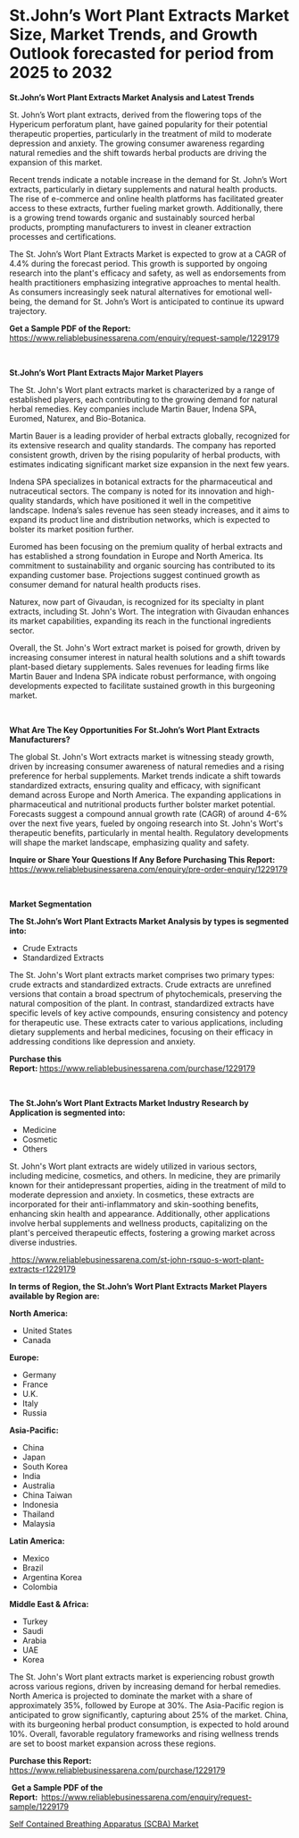 <p><h1>St.John’s Wort Plant Extracts Market Size, Market Trends, and Growth Outlook forecasted for period from 2025 to 2032</h1></p><p><strong>St.John’s Wort Plant Extracts Market Analysis and Latest Trends</strong></p>
<p><p>St. John’s Wort plant extracts, derived from the flowering tops of the Hypericum perforatum plant, have gained popularity for their potential therapeutic properties, particularly in the treatment of mild to moderate depression and anxiety. The growing consumer awareness regarding natural remedies and the shift towards herbal products are driving the expansion of this market.</p><p>Recent trends indicate a notable increase in the demand for St. John’s Wort extracts, particularly in dietary supplements and natural health products. The rise of e-commerce and online health platforms has facilitated greater access to these extracts, further fueling market growth. Additionally, there is a growing trend towards organic and sustainably sourced herbal products, prompting manufacturers to invest in cleaner extraction processes and certifications.</p><p>The St. John’s Wort Plant Extracts Market is expected to grow at a CAGR of 4.4% during the forecast period. This growth is supported by ongoing research into the plant's efficacy and safety, as well as endorsements from health practitioners emphasizing integrative approaches to mental health. As consumers increasingly seek natural alternatives for emotional well-being, the demand for St. John’s Wort is anticipated to continue its upward trajectory.</p></p>
<p><strong>Get a Sample PDF of the Report:&nbsp;</strong> <a href="https://www.reliablebusinessarena.com/enquiry/request-sample/1229179?utm_campaign=3039&utm_medium=2&utm_source=Github&utm_content=ia&utm_term=26032025&utm_id=stjohns-wort-plant-extracts">https://www.reliablebusinessarena.com/enquiry/request-sample/1229179</a></p>
<p>&nbsp;</p>
<p><strong>St.John’s Wort Plant Extracts Major Market Players</strong></p>
<p><p>The St. John's Wort plant extracts market is characterized by a range of established players, each contributing to the growing demand for natural herbal remedies. Key companies include Martin Bauer, Indena SPA, Euromed, Naturex, and Bio-Botanica.</p><p>Martin Bauer is a leading provider of herbal extracts globally, recognized for its extensive research and quality standards. The company has reported consistent growth, driven by the rising popularity of herbal products, with estimates indicating significant market size expansion in the next few years.</p><p>Indena SPA specializes in botanical extracts for the pharmaceutical and nutraceutical sectors. The company is noted for its innovation and high-quality standards, which have positioned it well in the competitive landscape. Indena’s sales revenue has seen steady increases, and it aims to expand its product line and distribution networks, which is expected to bolster its market position further.</p><p>Euromed has been focusing on the premium quality of herbal extracts and has established a strong foundation in Europe and North America. Its commitment to sustainability and organic sourcing has contributed to its expanding customer base. Projections suggest continued growth as consumer demand for natural health products rises.</p><p>Naturex, now part of Givaudan, is recognized for its specialty in plant extracts, including St. John's Wort. The integration with Givaudan enhances its market capabilities, expanding its reach in the functional ingredients sector.</p><p>Overall, the St. John's Wort extract market is poised for growth, driven by increasing consumer interest in natural health solutions and a shift towards plant-based dietary supplements. Sales revenues for leading firms like Martin Bauer and Indena SPA indicate robust performance, with ongoing developments expected to facilitate sustained growth in this burgeoning market.</p></p>
<p>&nbsp;</p>
<p><strong>What Are The Key Opportunities For St.John’s Wort Plant Extracts Manufacturers?</strong></p>
<p><p>The global St. John's Wort extracts market is witnessing steady growth, driven by increasing consumer awareness of natural remedies and a rising preference for herbal supplements. Market trends indicate a shift towards standardized extracts, ensuring quality and efficacy, with significant demand across Europe and North America. The expanding applications in pharmaceutical and nutritional products further bolster market potential. Forecasts suggest a compound annual growth rate (CAGR) of around 4-6% over the next five years, fueled by ongoing research into St. John's Wort's therapeutic benefits, particularly in mental health. Regulatory developments will shape the market landscape, emphasizing quality and safety.</p></p>
<p><strong>Inquire or Share Your Questions If Any Before Purchasing This Report:</strong> <a href="https://www.reliablebusinessarena.com/enquiry/pre-order-enquiry/1229179?utm_campaign=3039&utm_medium=2&utm_source=Github&utm_content=ia&utm_term=26032025&utm_id=stjohns-wort-plant-extracts">https://www.reliablebusinessarena.com/enquiry/pre-order-enquiry/1229179</a></p>
<p>&nbsp;</p>
<p><strong>Market Segmentation</strong></p>
<p><strong>The St.John’s Wort Plant Extracts Market Analysis by types is segmented into:</strong></p>
<p><ul><li>Crude Extracts</li><li>Standardized Extracts</li></ul></p>
<p><p>The St. John's Wort plant extracts market comprises two primary types: crude extracts and standardized extracts. Crude extracts are unrefined versions that contain a broad spectrum of phytochemicals, preserving the natural composition of the plant. In contrast, standardized extracts have specific levels of key active compounds, ensuring consistency and potency for therapeutic use. These extracts cater to various applications, including dietary supplements and herbal medicines, focusing on their efficacy in addressing conditions like depression and anxiety.</p></p>
<p><strong>Purchase this Report:&nbsp;</strong><a href="https://www.reliablebusinessarena.com/purchase/1229179?utm_campaign=3039&utm_medium=2&utm_source=Github&utm_content=ia&utm_term=26032025&utm_id=stjohns-wort-plant-extracts">https://www.reliablebusinessarena.com/purchase/1229179</a></p>
<p>&nbsp;</p>
<p><strong>The St.John’s Wort Plant Extracts Market Industry Research by Application is segmented into:</strong></p>
<p><ul><li>Medicine</li><li>Cosmetic</li><li>Others</li></ul></p>
<p><p>St. John's Wort plant extracts are widely utilized in various sectors, including medicine, cosmetics, and others. In medicine, they are primarily known for their antidepressant properties, aiding in the treatment of mild to moderate depression and anxiety. In cosmetics, these extracts are incorporated for their anti-inflammatory and skin-soothing benefits, enhancing skin health and appearance. Additionally, other applications involve herbal supplements and wellness products, capitalizing on the plant's perceived therapeutic effects, fostering a growing market across diverse industries.</p></p>
<p><a href="https://www.reliablebusinessarena.com/st-john-rsquo-s-wort-plant-extracts-r1229179?utm_campaign=3039&utm_medium=2&utm_source=Github&utm_content=ia&utm_term=26032025&utm_id=stjohns-wort-plant-extracts">&nbsp;https://www.reliablebusinessarena.com/st-john-rsquo-s-wort-plant-extracts-r1229179</a></p>
<p><strong>In terms of Region, the St.John’s Wort Plant Extracts Market Players available by Region are:</strong></p>
<p>
    <p> <strong> North America: </strong>
        <ul>
            <li>United States</li>
            <li>Canada</li>
        </ul>
        </p> 
    <p> <strong> Europe: </strong>
        <ul>
            <li>Germany</li>
            <li>France</li>
            <li>U.K.</li>
            <li>Italy</li>
            <li>Russia</li>
        </ul>
        </p> 
    <p> <strong> Asia-Pacific: </strong>
        <ul>
            <li>China</li>
            <li>Japan</li>
            <li>South Korea</li>
            <li>India</li>
            <li>Australia</li>
            <li>China Taiwan</li>
            <li>Indonesia</li>
            <li>Thailand</li>
            <li>Malaysia</li>
        </ul>
        </p> 
    <p> <strong> Latin America: </strong>
        <ul>
            <li>Mexico</li>
            <li>Brazil</li>
            <li>Argentina Korea</li>
            <li>Colombia</li>
        </ul>
        </p> 
    <p> <strong> Middle East & Africa: </strong>
        <ul>
            <li>Turkey</li>
            <li>Saudi</li>
            <li>Arabia</li>
            <li>UAE</li>
            <li>Korea</li>
        </ul>
    </p>
    </p>
<p><p>The St. John's Wort plant extracts market is experiencing robust growth across various regions, driven by increasing demand for herbal remedies. North America is projected to dominate the market with a share of approximately 35%, followed by Europe at 30%. The Asia-Pacific region is anticipated to grow significantly, capturing about 25% of the market. China, with its burgeoning herbal product consumption, is expected to hold around 10%. Overall, favorable regulatory frameworks and rising wellness trends are set to boost market expansion across these regions.</p></p>
<p><strong>Purchase this Report: </strong><a href="https://www.reliablebusinessarena.com/purchase/1229179?utm_campaign=3039&utm_medium=2&utm_source=Github&utm_content=ia&utm_term=26032025&utm_id=stjohns-wort-plant-extracts">https://www.reliablebusinessarena.com/purchase/1229179</a></p>
<p>&nbsp;<strong>Get a Sample PDF of the Report:&nbsp;&nbsp;</strong><a href="https://www.reliablebusinessarena.com/enquiry/request-sample/1229179?utm_campaign=3039&utm_medium=2&utm_source=Github&utm_content=ia&utm_term=26032025&utm_id=stjohns-wort-plant-extracts">https://www.reliablebusinessarena.com/enquiry/request-sample/1229179</a></p>
<p><strong></strong></p>
<p><p><a href="https://github.com/xalatieusope/Market-Research-Report-List-1/blob/main/self-contained-breathing-apparatus-scba-market.md?utm_campaign=3039&utm_medium=2&utm_source=Github&utm_content=ia&utm_term=26032025&utm_id=stjohns-wort-plant-extracts">Self Contained Breathing Apparatus (SCBA) Market</a></p></p>